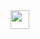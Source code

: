 <body>
  <div><a href="https://vk.com/coffecuthe"><img src="https://mbdou32.edummr.ru/wp-content/uploads/2019/07/vk-logo-transparent.png" width="30"></a></div>
</body>
